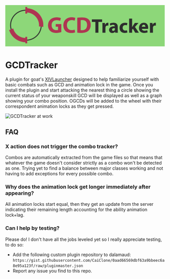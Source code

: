 ![Header](images/header.png)
# GCDTracker
A plugin for goat's [XIVLauncher](https://github.com/goaaats/FFXIVQuickLauncher) designed to help familiarize yourself with basic combats such as GCD and animation lock in the game.
Once you install the plugin and start attacking the nearest thing a circle showing the current status of your weaponskill GCD will be displayed as well as a graph showing your combo position. OGCDs will be added to the wheel with their correspondent animation locks as they get pressed.

![GCDTracker at work](images/example.gif)

## FAQ

### X action does not trigger the combo tracker?
Combos are automatically extracted from the game files so that means that whatever the game doesn't consider strictly as a combo won't be detected as one. Trying yet to find a balance between major classes working and not having to add exceptions for every possible combo.


### Why does the animation lock get longer immediately after appearing?
All animation locks start equal, then they get an update from the server indicating their remaining length accounting for the ability animation lock+lag.

### Can I help by testing?
Please do! I don't have all the jobs leveled yet so I really appreciate testing, to do so:

- Add the following custom plugin repository to dalamaud: `https://gist.githubusercontent.com/CaiClone/0aad66569dbf63a9bbeec6a8e95a123f/raw/pluginmaster.json`
- Report any issue you find to this repo.
